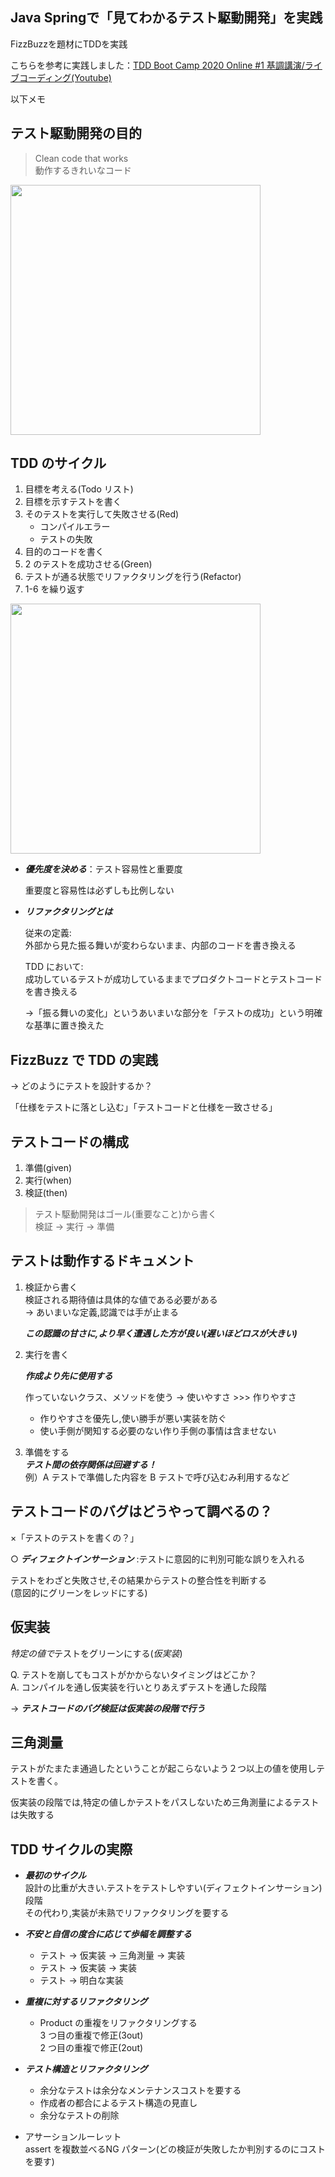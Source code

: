 ## Java Springで「見てわかるテスト駆動開発」を実践
FizzBuzzを題材にTDDを実践

こちらを参考に実践しました：[TDD Boot Camp 2020 Online #1 基調講演/ライブコーディング(Youtube)](https://www.youtube.com/watch?v=Q-FJ3XmFlT8)

以下メモ

## テスト駆動開発の目的

> Clean code that works  
> 動作するきれいなコード

<img src="https://camo.qiitausercontent.com/c43dece9fcec0ca7d5e8805b91cd68c0cf67929d/68747470733a2f2f71696974612d696d6167652d73746f72652e73332e616d617a6f6e6177732e636f6d2f302f3230303133312f34613565663931302d666566352d613632312d373835632d6439336561393231396565372e706e67" width="400">

## TDD のサイクル

1. 目標を考える(Todo リスト)
2. 目標を示すテストを書く
3. そのテストを実行して失敗させる(Red)
   - コンパイルエラー
   - テストの失敗
4. 目的のコードを書く
5. 2 のテストを成功させる(Green)
6. テストが通る状態でリファクタリングを行う(Refactor)
7. 1-6 を繰り返す

<img src="https://camo.qiitausercontent.com/e7734e96edb5a574c34c38464035cf61c664f365/68747470733a2f2f71696974612d696d6167652d73746f72652e73332e616d617a6f6e6177732e636f6d2f302f3230303133312f30376635336137642d356237302d386438302d303862342d3762663839303834366433312e706e67" width="400">



- **_優先度を決める_**：テスト容易性と重要度  

  重要度と容易性は必ずしも比例しない

- **_リファクタリングとは_**

  従来の定義:  
  外部から見た振る舞いが変わらないまま、内部のコードを書き換える

  TDD において:  
  成功しているテストが成功しているままでプロダクトコードとテストコードを書き換える  
  
  
  ->「振る舞いの変化」というあいまいな部分を「テストの成功」という明確な基準に置き換えた

## FizzBuzz で TDD の実践

→ どのようにテストを設計するか？


  「仕様をテストに落とし込む」「テストコードと仕様を一致させる」

## テストコードの構成

1. 準備(given)
2. 実行(when)
3. 検証(then)

> テスト駆動開発はゴール(重要なこと)から書く  
> 検証 -> 実行 -> 準備

## テストは動作するドキュメント

1. 検証から書く  
   検証される期待値は具体的な値である必要がある  
   → あいまいな定義,認識では手が止まる  
   
   
    **_この認識の甘さに,より早く遭遇した方が良い(遅いほどロスが大きい)_**

2. 実行を書く  

   **_作成より先に使用する_**  
   
   
   作っていないクラス、メソッドを使う → 使いやすさ >>> 作りやすさ

   - 作りやすさを優先し,使い勝手が悪い実装を防ぐ
   - 使い手側が関知する必要のない作り手側の事情は含ませない

3. 準備をする  
   **_テスト間の依存関係は回避する！_**  
   例）A テストで準備した内容を B テストで呼び込むみ利用するなど

## テストコードのバグはどうやって調べるの？

×「テストのテストを書くの？」

○ **_ディフェクトインサーション_** :テストに意図的に判別可能な誤りを入れる

テストをわざと失敗させ,その結果からテストの整合性を判断する  
(意図的にグリーンをレッドにする)  
## 仮実装

*特定の値で*テストをグリーンにする(_仮実装_)

Q. テストを崩してもコストがかからないタイミングはどこか？  
A. コンパイルを通し仮実装を行いとりあえずテストを通した段階  

→ **_テストコードのバグ検証は仮実装の段階で行う_**

## 三角測量

テストがたまたま通過したということが起こらないよう２つ以上の値を使用しテストを書く。  

仮実装の段階では,特定の値しかテストをパスしないため三角測量によるテストは失敗する

## TDD サイクルの実際

- **_最初のサイクル_**  
  設計の比重が大きい.テストをテストしやすい(ディフェクトインサーション)段階  
  その代わり,実装が未熟でリファクタリングを要する

- **_不安と自信の度合に応じて歩幅を調整する_**  

  - テスト -> 仮実装 -> 三角測量 -> 実装
  - テスト -> 仮実装 -> 実装
  - テスト -> 明白な実装

- **_重複に対するリファクタリング_**

  - Product の重複をリファクタリングする  
    3 つ目の重複で修正(3out)  
    2 つ目の重複で修正(2out)

- **_テスト構造とリファクタリング_**
  - 余分なテストは余分なメンテナンスコストを要する
  - 作成者の都合によるテスト構造の見直し
  - 余分なテストの削除

- アサーションルーレット  
   assert を複数並べるNG パターン(どの検証が失敗したか判別するのにコストを要す)
